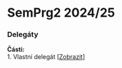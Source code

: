 # SemPrg2 2024/25

### Delegáty
<b>Části:</b>
<br>1. Vlastní delegát [[Zobrazit](/blob/main/delegates/part1.cs)]
<br>
